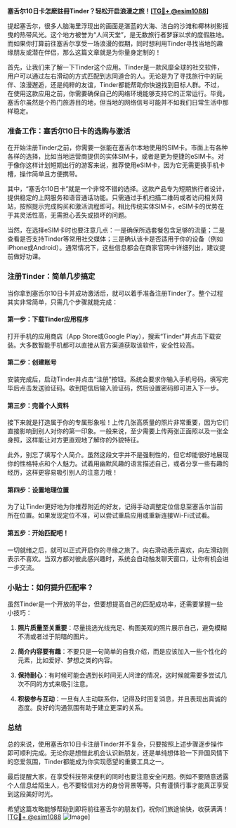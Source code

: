 **塞舌尔10日卡怎麽註冊Tinder？轻松开启浪漫之旅！[[TG💪+ @esim1088](https://t.me/s/esim1088)]**

提起塞舌尔，很多人脑海里浮现出的画面是湛蓝的大海、洁白的沙滩和椰林树影摇曳的热带风光。这个地方被誉为“人间天堂”，是无数旅行者梦寐以求的度假胜地。而如果你打算前往塞舌尔享受一场浪漫的假期，同时想利用Tinder寻找当地的趣缘朋友或潜在伴侣，那么这篇文章就是为你量身定制的！

首先，让我们来了解一下Tinder这个应用。Tinder是一款风靡全球的社交软件，用户可以通过左右滑动的方式匹配到志同道合的人。无论是为了寻找旅行中的玩伴、浪漫邂逅，还是纯粹的友谊，Tinder都能帮助你快速找到目标人群。不过，在使用这款应用之前，你需要确保自己的网络环境能够支持它的正常运行。毕竟，塞舌尔虽然是个热门旅游目的地，但当地的网络信号可能并不如我们日常生活中那样稳定。

### 准备工作：塞舌尔10日卡的选购与激活

在开始注册Tinder之前，你需要一张能在塞舌尔本地使用的SIM卡。市面上有各种各样的选择，比如当地运营商提供的实体SIM卡，或者是更为便捷的eSIM卡。对于像你这样计划短期出行的游客来说，推荐使用eSIM卡，因为它无需更换手机卡槽，操作简单且方便携带。

其中，“塞舌尔10日卡”就是一个非常不错的选择。这款产品专为短期旅行者设计，提供稳定的上网服务和语音通话功能。只需通过手机扫描二维码或者访问相关网站，按照提示完成购买和激活流程即可。相比传统实体SIM卡，eSIM卡的优势在于其灵活性高，无需担心丢失或损坏的问题。

当然，在选择eSIM卡时也要注意几点：一是确保所选套餐包含足够的流量；二是查看是否支持Tinder等常用社交媒体；三是确认该卡是否适用于你的设备（例如iPhone或Android）。通常情况下，这些信息都会在商家官网中详细列出，建议提前做好功课。

### 注册Tinder：简单几步搞定

当你拿到塞舌尔10日卡并成功激活后，就可以着手准备注册Tinder了。整个过程其实非常简单，只需几个步骤就能完成：

#### 第一步：下载Tinder应用程序
打开手机的应用商店（App Store或Google Play），搜索“Tinder”并点击下载安装。大多数智能手机都可以直接从官方渠道获取该软件，安全性较高。

#### 第二步：创建账号
安装完成后，启动Tinder并点击“注册”按钮。系统会要求你输入手机号码，填写完毕后点击发送验证码。收到短信后输入验证码，然后设置密码即可进入下一步。

#### 第三步：完善个人资料
接下来就是打造属于你的专属形象啦！上传几张高质量的照片非常重要，因为它们直接影响到别人对你的第一印象。一般来说，至少需要上传两张正面照以及一张全身照，这样能让对方更直观地了解你的外貌特征。

此外，别忘了填写个人简介。虽然这段文字并不是强制性的，但它却能很好地展现你的性格特点和个人魅力。试着用幽默风趣的语言描述自己，或者分享一些有趣的经历，这样更容易吸引别人的注意力哦！

#### 第四步：设置地理位置
为了让Tinder更好地为你推荐附近的好友，记得手动调整定位信息至塞舌尔当前所在位置。如果发现定位不准，可以尝试重启应用或重新连接Wi-Fi试试看。

#### 第五步：开始匹配吧！
一切就绪之后，就可以正式开启你的寻缘之旅了。向右滑动表示喜欢，向左滑动则表示不喜欢。当双方都对彼此感兴趣时，系统会自动触发聊天窗口，让你有机会进一步交流。

### 小贴士：如何提升匹配率？

虽然Tinder是一个开放的平台，但要想提高自己的匹配成功率，还需要掌握一些小技巧：

1. **照片质量至关重要**：尽量挑选光线充足、构图美观的照片展示自己，避免模糊不清或者过于阴暗的图片。
   
2. **简介内容要有趣**：不要只是一句简单的自我介绍，而是应该加入一些个性化的元素，比如爱好、梦想之类的内容。

3. **保持耐心**：有时候可能会遇到长时间无人问津的情况，这时候就需要多尝试几次不同的方式来吸引注意。

4. **积极参与互动**：一旦有人主动联系你，记得及时回复消息，并且表现出真诚的态度。良好的沟通氛围有助于建立更深的关系。

### 总结

总的来说，使用塞舌尔10日卡注册Tinder并不复杂，只要按照上述步骤逐步操作即可顺利完成。无论你是想借此机会认识新朋友，还是单纯想体验一下异国风情下的恋爱氛围，Tinder都能成为你实现愿望的重要工具之一。

最后提醒大家，在享受科技带来便利的同时也要注意安全问题。例如不要随意透露个人信息给陌生人，也不要轻信对方的身份背景等等。只有谨慎行事才能真正享受到这段美好时光。

希望这篇攻略能够帮助到即将前往塞舌尔的朋友们，祝你们旅途愉快，收获满满！[[TG💪+ @esim1088](https://t.me/s/esim1088) ![Image](https://i.postimg.cc/4NQfJmqS/Snipaste-2025-05-13-00-14-12.png)]